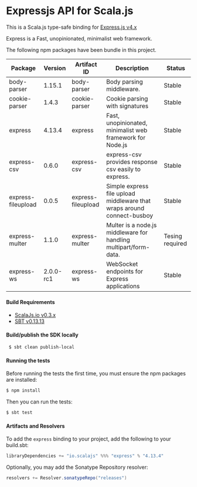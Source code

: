 Expressjs API for Scala.js
================================
This is a Scala.js type-safe binding for [Express.js v4.x](http://expressjs.com/en/4x/api.html)

Express is a Fast, unopinionated, minimalist web framework.

The following npm packages have been bundle in this project.

| Package               | Version | Artifact ID            | Description                                             | Status          |
|-----------------------|---------|------------------------|---------------------------------------------------------|-----------------|
| body-parser           | 1.15.1  | body-parser            | Body parsing middleware. | Stable |
| cookie-parser         | 1.4.3   | cookie-parser          | Cookie parsing with signatures | Stable |
| express               | 4.13.4  | express                | Fast, unopinionated, minimalist web framework for Node.js | Stable |
| express-csv           | 0.6.0   | express-csv            | express-csv provides response csv easily to express. | Stable |
| express-fileupload    | 0.0.5   | express-fileupload     | Simple express file upload middleware that wraps around connect-busboy | Stable |
| express-multer        | 1.1.0   | express-multer         | Multer is a node.js middleware for handling multipart/form-data. | Tesing required |
| express-ws            |2.0.0-rc1| express-ws             | WebSocket endpoints for Express applications | Stable |


#### Build Requirements

* [ScalaJs.io v0.3.x](https://github.com/ldaniels528/scalajs.io)
* [SBT v0.13.13](http://www.scala-sbt.org/download.html)

#### Build/publish the SDK locally

```bash
 $ sbt clean publish-local
```

#### Running the tests

Before running the tests the first time, you must ensure the npm packages are installed:

```bash
$ npm install
```

Then you can run the tests:

```bash
$ sbt test
```

#### Artifacts and Resolvers

To add the `express` binding to your project, add the following to your build.sbt:  

```sbt
libraryDependencies += "io.scalajs" %%% "express" % "4.13.4"
```

Optionally, you may add the Sonatype Repository resolver:

```sbt   
resolvers += Resolver.sonatypeRepo("releases") 
```